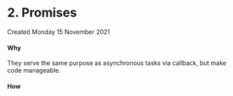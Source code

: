 # 2. Promises
Created Monday 15 November 2021

#### Why
They serve the same purpose as asynchronous tasks via callback, but make code manageable.

#### How
